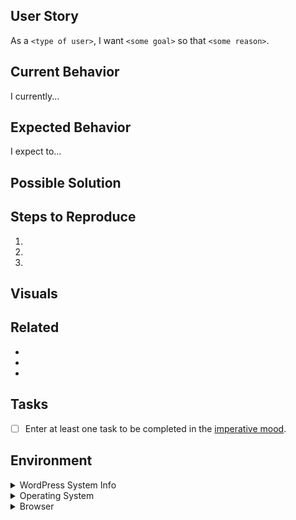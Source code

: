 ## User Story
<!-- Required. -->
As a `<type of user>`, I want `<some goal>` so that `<some reason>`.

<!-- Expand on the story if necessary. -->

## Current Behavior
<!-- Required. Include any warnings or errors in the browser or console. -->
I currently...

## Expected Behavior
<!-- Required. -->
I expect to...

## Possible Solution
<!-- Optional. Delete if not applicable. -->

## Steps to Reproduce
<!-- Required for bugs. Delete if not applicable. -->
1.
2.
3.

## Visuals
<!-- Optional. Delete if not applicable. -->
<!-- Include screenshots, mockups, or video to clarify the goal. -->

## Related
<!-- Optional. Delete if not applicable. -->
<!-- List related issues, pull requests, or relevant links.  -->
- 
- 
- 

## Tasks
<!-- Required. Additional tasks can be added later. -->
- [ ] Enter at least one task to be completed in the [imperative mood](https://chris.beams.io/posts/git-commit/#imperative).

## Environment
<!-- Required for bugs. Delete if not applicable. -->
<details>
    <summary>WordPress System Info</summary>
    <!-- Paste system info from Donations > Tools > System Info in WP admin. -->
</details>

<details>
    <summary>Operating System</summary>
    <ul>
        <li>Platform: Mac OS X | Microsoft Windows | Linux | Android | iOS</li>
        <li>Version: x.x.x</li>
    </ul>
</details>

<details>
    <summary>Browser</summary>
    <ul>
        <li>Name: Chrome | Firefox | Safari | IE | Edge</li>
        <li>Version: x.x.x</li>
    </ul>
</details>
